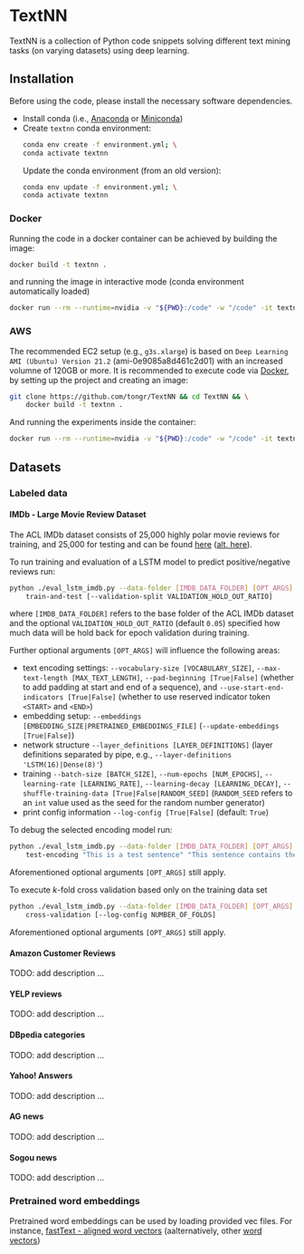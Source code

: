 # TextNN
TextNN is a collection of Python code snippets solving different text mining tasks (on varying datasets) using deep learning.

## Installation
Before using the code, please install the necessary software dependencies.
 - Install conda (i.e., [Anaconda](https://docs.anaconda.com/anaconda/install/) or
   [Miniconda](https://docs.conda.io/en/latest/miniconda.html))
 - Create `textnn` conda environment:
   ```bash
   conda env create -f environment.yml; \
   conda activate textnn
   ```
   Update the conda environment (from an old version):
   ```bash
   conda env update -f environment.yml; \
   conda activate textnn
   ```

### Docker
Running the code in a docker container can be achieved by building the image:
```bash
docker build -t textnn .
```
and running the image in interactive mode (conda environment automatically loaded)
```bash
docker run --rm --runtime=nvidia -v "${PWD}:/code" -w "/code" -it textnn
```

### AWS
The recommended EC2 setup (e.g., `g3s.xlarge`) is based on `Deep Learning AMI (Ubuntu) Version 21.2`
(ami-0e9085a8d461c2d01) with an increased volumne of 120GB or more. It is recommended to execute code via
[Docker](#Docker), by setting up the project and creating an image:
```bash
git clone https://github.com/tongr/TextNN && cd TextNN && \
    docker build -t textnn .
```
And running the experiments inside the container:
```bash
docker run --rm --runtime=nvidia -v "${PWD}:/code" -w "/code" -it textnn
```

## Datasets

### Labeled data

#### IMDb - Large Movie Review Dataset
The ACL IMDb dataset consists of 25,000 highly polar movie reviews for training, and 25,000 for testing and can be found 
[here](http://ai.stanford.edu/~amaas/data/sentiment/) ([alt. here](https://www.kaggle.com/pankrzysiu/keras-imdb)).

To run training and evaluation of a LSTM model to predict positive/negative reviews run:
```bash
python ./eval_lstm_imdb.py --data-folder [IMDB_DATA_FOLDER] [OPT_ARGS] \
    train-and-test [--validation-split VALIDATION_HOLD_OUT_RATIO]
```
where `[IMDB_DATA_FOLDER]` refers to the base folder of the ACL IMDb dataset and the optional
`VALIDATION_HOLD_OUT_RATIO` (default `0.05`) specified how much data will be hold back for epoch validation during
training.

Further optional arguments `[OPT_ARGS]` will influence the following areas:
 - text encoding settings: `--vocabulary-size [VOCABULARY_SIZE]`, `--max-text-length [MAX_TEXT_LENGTH]`,
   `--pad-beginning [True|False]` (whether to add padding at start and end of a sequence), and
   `--use-start-end-indicators [True|False]` (whether to use reserved indicator token `<START>` and `<END>`)
 - embedding setup: `--embeddings [EMBEDDING_SIZE|PRETRAINED_EMBEDDINGS_FILE]` (`--update-embeddings [True|False]`)
 - network structure `--layer_definitions [LAYER_DEFINITIONS]` (layer definitions separated by pipe, e.g.,
   `--layer-definitions 'LSTM(16)|Dense(8)'`)
 - training `--batch-size [BATCH_SIZE]`, `--num-epochs [NUM_EPOCHS]`, `--learning-rate [LEARNING_RATE]`,
   `--learning-decay [LEARNING_DECAY]`, `--shuffle-training-data [True|False|RANDOM_SEED]` (`RANDOM_SEED` refers to an
   `int` value used as the seed for the random number generator)
 - print config information `--log-config [True|False]` (default: `True`)

To debug the selected encoding model run:
```bash
python ./eval_lstm_imdb.py --data-folder [IMDB_DATA_FOLDER] [OPT_ARGS] \
    test-encoding "This is a test sentence" "This sentence contains the unknown word klcuvhacnjbduskxuscj"
```
Aforementioned optional arguments `[OPT_ARGS]` still apply.


To execute *k*-fold cross validation based only on the training data set
```bash
python ./eval_lstm_imdb.py --data-folder [IMDB_DATA_FOLDER] [OPT_ARGS] \
    cross-validation [--log-config NUMBER_OF_FOLDS]
```
Aforementioned optional arguments `[OPT_ARGS]` still apply.

#### Amazon Customer Reviews
TODO: add description ...

#### YELP reviews
TODO: add description ...

#### DBpedia categories
TODO: add description ...

#### Yahoo! Answers
TODO: add description ...

#### AG news
TODO: add description ...

#### Sogou news 
TODO: add description ...

### Pretrained word embeddings
Pretrained word embeddings can be used by loading provided vec files. For instance,
[fastText - aligned word vectors](https://fasttext.cc/docs/en/aligned-vectors.html#vectors) (aalternatively, other
[word vectors](https://fasttext.cc/docs/en/english-vectors.html))

